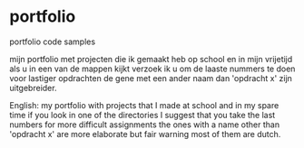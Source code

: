 # portfolio
portfolio code samples

mijn portfolio met projecten die ik gemaakt heb op school en in mijn vrijetijd
als u in een van de mappen kijkt verzoek ik u om de laaste nummers te doen voor lastiger opdrachten
de gene met een ander naam dan 'opdracht x' zijn uitgebreider.

English:
my portfolio with projects that I made at school and in my spare time
if you look in one of the directories I suggest that you take the last numbers for more difficult assignments
the ones with a name other than 'opdracht x' are more elaborate
but fair warning most of them are dutch.
